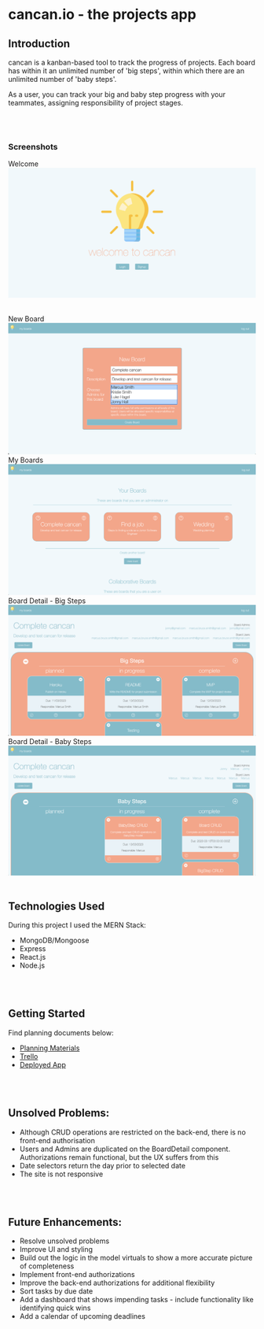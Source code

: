 # cancan.io - the projects app

## Introduction
cancan is a kanban-based tool to track the progress of projects. Each board has within it an unlimited number of 'big steps', within which there are an unlimited number of 'baby steps'.

As a user, you can track your big and baby step progress with your teammates, assigning responsibility of project stages.

 <br>
 <br>

### Screenshots
Welcome
<img src="src/public/screenshots/welcome.png">

 <br>
New Board
<img src="src/public/screenshots/new_board.png">


 <br>
My Boards
<img src="src/public/screenshots/my_boards.png">


 <br>
Board Detail - Big Steps
<img src="src/public/screenshots/board_detail_big_steps.png">


 <br>
Board Detail - Baby Steps
<img src="src/public/screenshots/board_detail_baby_steps.png">

 <br>
 <br>

## Technologies Used
During this project I used the MERN Stack:
 * MongoDB/Mongoose
 * Express
 * React.js
 * Node.js

 <br>
 <br>

## Getting Started
Find planning documents below:
 * [Planning Materials](https://docs.google.com/document/d/1qlpGrrd2ngbnR7gZY-alhr5ifHr5hTlYXAbCOV9TGVs/edit#) 
 * [Trello](https://trello.com/b/W6WazhrX/project-4) 
 * [Deployed App](https://cancan.herokuapp.com/) 


 <br>
 <br>

## Unsolved Problems:
 * Although CRUD operations are restricted on the back-end, there is no front-end authorisation
 * Users and Admins are duplicated on the BoardDetail component. Authorizations remain functional, but the UX suffers from this
 * Date selectors return the day prior to selected date
 * The site is not responsive

 <br>
 <br>

## Future Enhancements:
 * Resolve unsolved problems
 * Improve UI and styling
 * Build out the logic in the model virtuals to show a more accurate picture of completeness
 * Implement front-end authorizations
 * Improve the back-end authorizations for additional flexibility
 * Sort tasks by due date
 * Add a dashboard that shows impending tasks - include functionality like identifying quick wins
 * Add a calendar of upcoming deadlines


